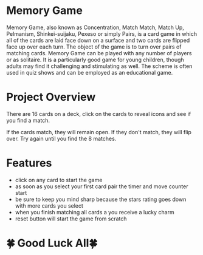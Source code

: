 # Memory Game
Memory Game, also known as Concentration, Match Match, Match Up, Pelmanism, Shinkei-suijaku, Pexeso or simply Pairs, is a card game in which all of the cards are laid face down on a surface and two cards are flipped face up over each turn. The object of the game is to turn over pairs of matching cards. Memory Game can be played with any number of players or as solitaire. It is a particularly good game for young children, though adults may find it challenging and stimulating as well. The scheme is often used in quiz shows and can be employed as an educational game.

# Project Overview
There are 16 cards on a deck, click on the cards to reveal icons and see if you find a match.

If the cards match, they will remain open. If they don't match, they will flip over. Try again until you find the 8 matches.


# Features
- click on any card to start the game
- as soon as you select your first card pair the timer and move counter start
- be sure to keep you mind sharp because the stars rating goes down with more cards you select 
- when you finish matching all cards a you receive a lucky charm
- reset button will start the game from scratch

# 🍀 Good Luck All🍀
